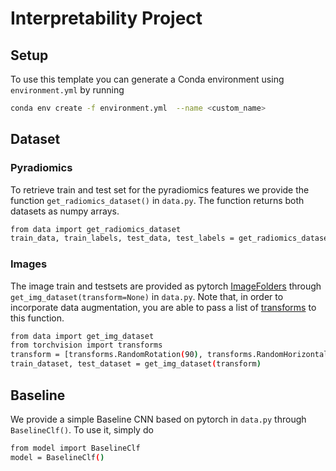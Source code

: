 # Interpretability Project
## Setup
To use this template you can generate a Conda environment using `environment.yml` by running
```sh
conda env create -f environment.yml  --name <custom_name>
```
## Dataset
### Pyradiomics
To retrieve train and test set for the pyradiomics features we provide the function `get_radiomics_dataset()` in `data.py`. The function returns both datasets as numpy arrays.
```sh
from data import get_radiomics_dataset
train_data, train_labels, test_data, test_labels = get_radiomics_dataset()
```
### Images
The image train and testsets are provided as pytorch [ImageFolders](https://pytorch.org/vision/main/generated/torchvision.datasets.ImageFolder.html) through `get_img_dataset(transform=None)` in `data.py`. Note that, in order to incorporate data augmentation, you are able to pass a list of [transforms](https://pytorch.org/vision/0.9/transforms.html) to this function.

```sh
from data import get_img_dataset
from torchvision import transforms
transform = [transforms.RandomRotation(90), transforms.RandomHorizontalFlip()]
train_dataset, test_dataset = get_img_dataset(transform)
```

## Baseline
We provide a simple Baseline CNN based on pytorch in `data.py` through `BaselineClf()`. To use it, simply do
```sh
from model import BaselineClf
model = BaselineClf()
```